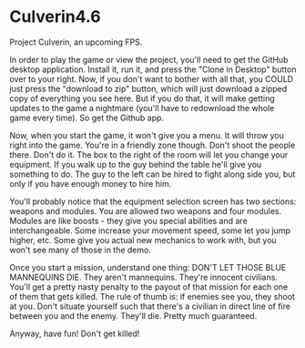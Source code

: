 Culverin4.6
===========

Project Culverin, an upcoming FPS.

In order to play the game or view the project, you'll need to get the GitHub desktop application. Install it, run it,
and press the "Clone in Desktop" button over to your right. Now, if you don't want to bother with all that, you COULD just press 
the "download to zip" button, which will just download a zipped copy of everything you see here. But if you do that, it will make 
getting updates to the game a nightmare (you'll have to redownload the whole game every time). So get the Github app.

Now, when you start the game, it won't give you a menu. It will throw you right into the game. You're in a friendly zone though.
Don't shoot the people there. Don't do it. The box to the right of the room will let you change your equipment. If you walk up to the guy
behind the table he'll give you something to do. The guy to the left can be hired to fight along side you, but only if you have
enough money to hire him.

You'll probably notice that the equipment selection screen has two sections: weapons and modules. You are allowed two weapons and four
modules. Modules are like boosts - they give you special abilities and are interchangeable. Some increase your movement speed, some let
you jump higher, etc. Some give you actual new mechanics to work with, but you won't see many of those in the demo.

Once you start a mission, understand one thing: DON'T LET THOSE BLUE MANNEQUINS DIE. They aren't mannequins. They're innocent civilians.
You'll get a pretty nasty penalty to the payout of that mission for each one of them that gets killed. The rule of thumb is: if enemies see you,
they shoot at you. Don't situate yourself such that there's a civilian in direct line of fire between you and the enemy. They'll die. Pretty much
guaranteed.

Anyway, have fun! Don't get killed!

